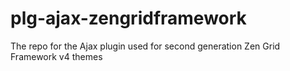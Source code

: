 # plg-ajax-zengridframework
The repo for the Ajax plugin used for second generation Zen Grid Framework v4 themes
